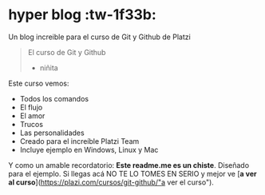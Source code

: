 # hyper blog :tw-1f33b:

Un blog increible para el curso de Git y Github de Platzi
> El curso de Git y Github
> - niñita

Este curso vemos:
* Todos los comandos
* El flujo
* El amor
* Trucos
* Las personalidades
* Creado para el increíble Platzi Team
* Incluye ejemplo en Windows, Linux y Mac

Y como un amable recordatorio: **Este readme.me es un chiste**. Diseñado
para el ejemplo. Si llegas acá NO TE LO TOMES EN SERIO y mejor ve [**a ver al curso**](https://plazi.com/cursos/git-github/"a ver el curso").